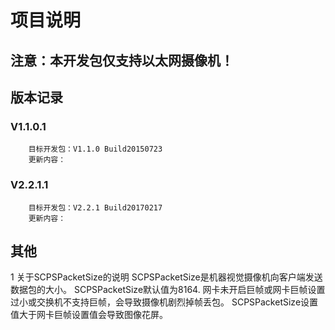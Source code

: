 ﻿# 项目说明

## 注意：本开发包仅支持以太网摄像机！

## 版本记录

### V1.1.0.1

        目标开发包：V1.1.0 Build20150723
        更新内容：

### V2.2.1.1
        目标开发包：V2.2.1 Build20170217
        更新内容：



## 其他
1 关于SCPSPacketSize的说明
        SCPSPacketSize是机器视觉摄像机向客户端发送数据包的大小。
        SCPSPacketSize默认值为8164.
        网卡未开启巨帧或网卡巨帧设置过小或交换机不支持巨帧，会导致摄像机剧烈掉帧丢包。
        SCPSPacketSize设置值大于网卡巨帧设置值会导致图像花屏。



